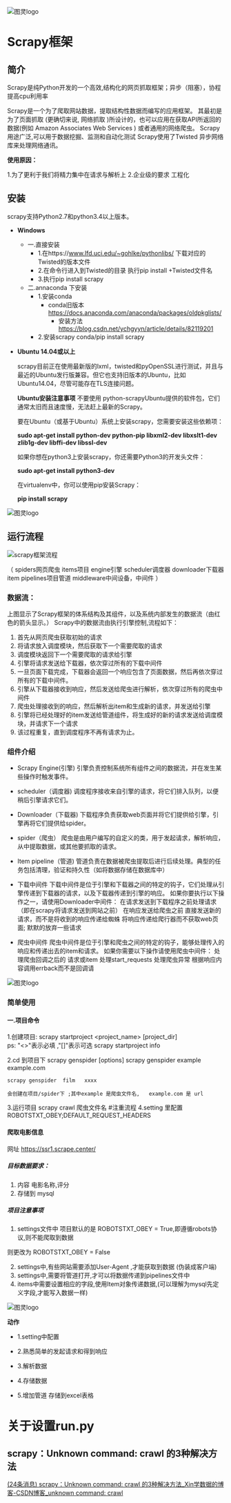 ![图灵logo](scrapy_img/图灵logo.png)

# Scrapy框架

## 简介

Scrapy是纯Python开发的一个高效,结构化的网页抓取框架；异步（阻塞），协程 提高cpu利用率

Scrapy是一个为了爬取网站数据，提取结构性数据而编写的应用框架。 其最初是为了页面抓取 (更确切来说, 网络抓取 )所设计的，也可以应用在获取API所返回的数据(例如 Amazon Associates Web Services ) 或者通用的网络爬虫。 Scrapy用途广泛,可以用于数据挖掘、监测和自动化测试 Scrapy使用了Twisted 异步网络库来处理网络通讯。

**使用原因：**

1.为了更利于我们将精力集中在请求与解析上 
2.企业级的要求 工程化

## 安装

scrapy支持Python2.7和python3.4以上版本。

* **Windows**
  * 一.直接安装
    * 1.在https://www.lfd.uci.edu/~gohlke/pythonlibs/ 下载对应的Twisted的版本文件
    * 2.在命令行进入到Twisted的目录  执行pip install +Twisted文件名
    * 3.执行pip install scrapy
  * 二.annaconda 下安装
    * 1.安装conda
      * conda旧版本  https://docs.anaconda.com/anaconda/packages/oldpkglists/
        * 安装方法     https://blog.csdn.net/ychgyyn/article/details/82119201
    * 2.安装scrapy   conda/pip  install scrapy 

* **Ubuntu 14.04或以上**

  scrapy目前正在使用最新版的lxml，twisted和pyOpenSSL进行测试，并且与最近的Ubuntu发行版兼容。但它也支持旧版本的Ubuntu，比如Ubuntu14.04，尽管可能存在TLS连接问题。

  **Ubuntu安装注意事项**
  不要使用 python-scrapyUbuntu提供的软件包，它们通常太旧而且速度慢，无法赶上最新的Scrapy。

  要在Ubuntu（或基于Ubuntu）系统上安装scrapy，您需要安装这些依赖项：

  **sudo apt-get install python-dev python-pip libxml2-dev libxslt1-dev zlib1g-dev  libffi-dev  libssl-dev**

  如果你想在python3上安装scrapy，你还需要Python3的开发头文件：

  **sudo apt-get install python3-dev**

  在virtualenv中，你可以使用pip安装Scrapy：

  **pip install scrapy**
  ​

![图灵logo](scrapy_img/图灵logo.png)

## 运行流程

![scrapy框架流程](scrapy_img/scrapy框架流程.png)





（
spiders网页爬虫
items项目
engine引擎
scheduler调度器
downloader下载器
item pipelines项目管道
middleware中间设备，中间件
）

### 数据流：

上图显示了Scrapy框架的体系结构及其组件，以及系统内部发生的数据流（由红色的箭头显示。）
Scrapy中的数据流由执行引擎控制,流程如下：

1. 首先从网页爬虫获取初始的请求
2. 将请求放入调度模块，然后获取下一个需要爬取的请求
3. 调度模块返回下一个需要爬取的请求给引擎
4. 引擎将请求发送给下载器，依次穿过所有的下载中间件
5. 一旦页面下载完成，下载器会返回一个响应包含了页面数据，然后再依次穿过所有的下载中间件。
6. 引擎从下载器接收到响应，然后发送给爬虫进行解析，依次穿过所有的爬虫中间件
7. 爬虫处理接收到的响应，然后解析出item和生成新的请求，并发送给引擎
8. 引擎将已经处理好的item发送给管道组件，将生成好的新的请求发送给调度模块，并请求下一个请求
9. 该过程重复，直到调度程序不再有请求为止。

### 组件介绍

* Scrapy Engine(引擎)
  引擎负责控制系统所有组件之间的数据流，并在发生某些操作时触发事件。

* scheduler（调度器)
  调度程序接收来自引擎的请求，将它们排入队列，以便稍后引擎请求它们。

* Downloader（下载器)
  下载程序负责获取web页面并将它们提供给引擎，引擎再将它们提供给spider。

* spider（爬虫）
  爬虫是由用户编写的自定义的类，用于发起请求，解析响应，从中提取数据，或其他要抓取的请求。
* Item pipeline（管道)
  管道负责在数据被爬虫提取后进行后续处理。典型的任务包括清理，验证和持久性（如将数据存储在数据库中）

* 下载中间件
  下载中间件是位于引擎和下载器之间的特定的钩子，它们处理从引擎传递到下载器的请求，以及下载器传递到引擎的响应。
  如果你要执行以下操作之一，请使用Downloader中间件：
  在请求发送到下载程序之前处理请求（即在scrapy将请求发送到网站之前）
  在响应发送给爬虫之前
  直接发送新的请求，而不是将收到的响应传递给蜘蛛
  将响应传递给爬行器而不获取web页面;
  默默的放弃一些请求

* 爬虫中间件
  爬虫中间件是位于引擎和爬虫之间的特定的钩子，能够处理传入的响应和传递出去的item和请求。
  如果你需要以下操作请使用爬虫中间件：
  处理爬虫回调之后的 请求或item
  处理start_requests
  处理爬虫异常
  根据响应内容调用errback而不是回调请

![图灵logo](scrapy_img/图灵logo.png)

### 简单使用

#### 一.项目命令

1.创建项目:
scrapy startproject <project_name>  [project_dir]                               
	ps: "<>"表示必填 ,"[]"表示可选
scrapy startproject   info

2.cd 到项目下
	scrapy genspider [options]   <name>   <domain>
   	 scrapy genspider  example   example.com  

 	scrapy genspider  film   xxxx
 	
 	会创建在项目/spider下 ;其中example 是爬虫文件名,   example.com 是 url
3.运行项目
	scrapy  crawl 爬虫文件名   #注重流程
4.setting 里配置    ROBOTSTXT_OBEY;DEFAULT_REQUEST_HEADERS	



#### 爬取电影信息

网址  https://ssr1.scrape.center/

##### **目标数据要求：**

1. 内容  电影名称,评分
2. 存储到  mysql


##### 项目注意事项

1. settings文件中 项目默认的是  ROBOTSTXT_OBEY = True,即遵循robots协议,则不能爬取到数据

则更改为 ROBOTSTXT_OBEY = False

2. settings中,有些网站需要添加User-Agent ,才能获取到数据  (伪装成客户端)
3. settings中,需要将管道打开,才可以将数据传递到pipelines文件中
4. items中需要设置相应的字段,使用Item对象传递数据,(可以理解为mysql先定义字段,才能写入数据一样)


![图灵logo](scrapy_img/图灵logo.png)

**动作**

* 1.setting中配置

* 2.熟悉简单的发起请求和得到响应

* 3.解析数据

* 4.存储数据

* 5.增加管道 存储到excel表格




# 关于设置run.py

## scrapy：Unknown command: crawl 的3种解决方法

[(24条消息) scrapy：Unknown command: crawl 的3种解决方法_Xin学数据的博客-CSDN博客_unknown command: crawl](https://blog.csdn.net/qq_45476428/article/details/108719476)